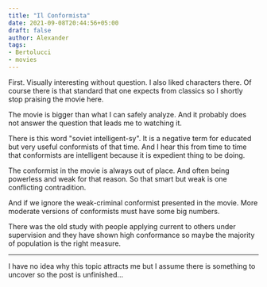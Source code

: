 ```yaml
---
title: "Il Conformista"
date: 2021-09-08T20:44:56+05:00
draft: false
author: Alexander
tags:
- Bertolucci
- movies
---
```


First. Visually interesting without question.
I also liked characters there.
Of course there is that standard that one expects from classics so I shortly stop praising the movie here.

The movie is bigger than what I can safely analyze.
And it probably does not answer the question that leads me to watching it.

There is this word "soviet intelligent-sy".
It is a negative term for educated but very useful conformists of that time.
And I hear this from time to time that conformists are intelligent because it is expedient thing to be doing.

The conformist in the movie is always out of place.
And often being powerless and weak for that reason.
So that smart but weak is one conflicting contradition.

And if we ignore the weak-criminal conformist presented in the movie.
More moderate versions of conformists must have some big numbers.

There was the old study with people applying current to others under supervision and they have shown high conformance so maybe the majority of population is the right measure.

---

I have no idea why this topic attracts me but I assume there is something to uncover so the post is unfinished...
